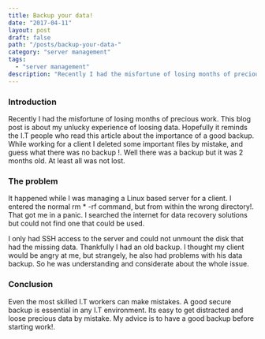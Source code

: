 ```yaml
---
title: Backup your data!
date: "2017-04-11"
layout: post
draft: false
path: "/posts/backup-your-data-"
category: "server management"
tags:
  - "server management"
description: "Recently I had the misfortune of losing months of precious work. This blog post is about my unlucky experience of loosing data. Hopefully it reminds the I.T people who read this article about the importance of a good backup."
---
```


### Introduction
Recently I had the misfortune of losing months of precious work. This blog post is about my unlucky experience of loosing data. Hopefully it reminds the I.T people who read this article about the importance of a good backup. While working for a client I deleted some important files by mistake, and guess what there was no backup !. Well there was a backup but it was 2 months old. At least all was not lost.

### The problem
It happened while I was managing a Linux based server for a client. I entered the normal rm * -rf command, but from within the wrong directory!. That got me in a panic. I searched the internet for data recovery solutions but could not find one that could be used.

I only had SSH access to the server and could not unmount the disk that had the missing data. Thankfully I had an old backup. I thought my client would be angry at me, but strangely, he also had problems with his data backup. So he was understanding and considerate about the whole issue.

### Conclusion
Even the most skilled I.T workers can make mistakes. A good secure backup is essential in any I.T environment. Its easy to get distracted and loose precious data by mistake. My advice is to have a good backup before starting work!.
